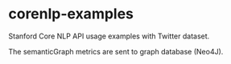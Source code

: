corenlp-examples
================

Stanford Core NLP API usage examples with Twitter dataset.

The semanticGraph metrics are sent to graph database (Neo4J).
